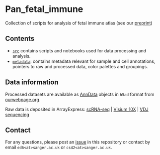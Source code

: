 # Pan_fetal_immune
Collection of scripts for analysis of fetal immune atlas (see our [preprint]())

## Contents

* [`src`](https://github.com/emdann/Pan_fetal_immune/edit/master/src) contains scripts and notebooks used for data processing and analysis.
* [`metadata`](https://github.com/emdann/Pan_fetal_immune/edit/master/metadata): contains metadata relevant for sample and cell annotations, pointers to raw and processed data, color palettes and groupings.
<!-- * `legacy_code`: old notebooks and scripts that have been refactored in the main analyses, but worth keeping to retain useful snippets
* `thrash_n_snippets`: discarded code not included in main analysis
 -->

## Data information

Processed datasets are available as [AnnData](https://anndata.readthedocs.io/) objects in `h5ad` format from [ourwebpage.org]().

Raw data is deposited in ArrayExpress: [scRNA-seq]() | [Visium 10X]() | [VDJ sequencing]()

## Contact

For any questions, please post an [issue](https://github.com/emdann/Pan_fetal_immune/issues?q=is%3Aissue+is%3Aopen+sort%3Aupdated-desc) in this repository or contact by email `ed6<at>sanger.ac.uk` or `cs42<at>sanger.ac.uk`.





